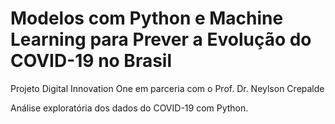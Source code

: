 # Modelos com Python e Machine Learning para Prever a Evolução do COVID-19 no Brasil
Projeto Digital Innovation One em parceria com o Prof. Dr. Neylson Crepalde

Análise exploratória dos dados do COVID-19 com Python.
